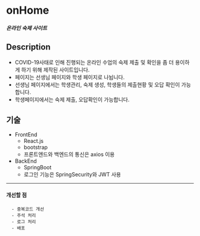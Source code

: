 # onHome
##### 온라인 숙제 사이트
## Description
* COVID-19사태로 인해 진행되는 온라인 수업의 숙제 제출 및 확인을 좀 더 용이하게 하기 위해 제작된 사이트입니다. 
* 페이지는 선생님 페이지와 학생 페이지로 나뉩니다. 
* 선생님 페이지에서는 학생관리, 숙제 생성, 학생들의 제출현황 및 오답 확인이 가능합니다.  
* 학생페이지에서는 숙제 제출, 오답확인이 가능합니다. 

## 기술
 * FrontEnd
   * React.js
   * bootstrap
   * 프론트엔드와 백엔드의 통신은 axios 이용
 * BackEnd
   * SpringBoot
   * 로그인 기능은 SpringSecurity와 JWT 사용

------------------------------------------------------
#### 개선할 점
      - 중복코드 개선
      - 주석 처리
      - 로그 처리
      - 배포
  

